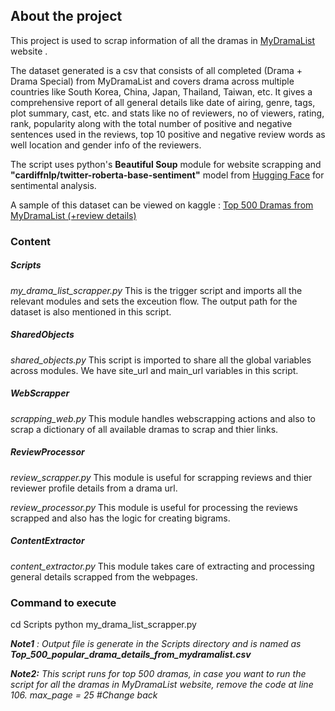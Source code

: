 ## About the project
This project is used to scrap information of all the dramas in [MyDramaList](https://mydramalist.com/) website . 

The dataset generated is a csv that consists of all completed (Drama + Drama Special) from MyDramaList and covers drama across multiple countries like South Korea, China, Japan, Thailand, Taiwan, etc. It gives a comprehensive report of all general details like date of airing, genre, tags, plot summary, cast, etc. and stats like no of reviewers, no of viewers, rating, rank, popularity along with the total number of positive and negative sentences used in the reviews, top 10 positive and negative review words as well location and gender info of the reviewers.

The script uses python's **Beautiful Soup** module for website scrapping and **"cardiffnlp/twitter-roberta-base-sentiment"** model from [Hugging Face](https://huggingface.co/) for sentimental analysis.


A sample of this dataset can be viewed on kaggle : [Top 500 Dramas from MyDramaList (+review details)](https://www.kaggle.com/datasets/anittasaju/top-500-dramas-from-mydramalist-reviewer-detail)


### Content

##### Scripts
*my_drama_list_scrapper.py*
This is the trigger script and imports all the relevant modules and sets the exceution flow. The output path for the dataset is also mentioned in this script.

##### SharedObjects
*shared_objects.py*
This script is imported to share all the global variables across modules. We have site_url and main_url variables in this script.

##### WebScrapper
*scrapping_web.py*
This module handles webscrapping actions and also to scrap a dictionary of all available dramas to scrap and thier links.  

##### ReviewProcessor
*review_scrapper.py*
This module is useful for scrapping reviews and thier reviewer profile details from a drama url.

*review_processor.py*
This module is useful for processing the reviews scrapped and also has the logic for creating bigrams.

##### ContentExtractor
*content_extractor.py*
This module takes care of extracting and processing general details scrapped from the webpages.


### Command to execute
cd Scripts
python my_drama_list_scrapper.py

***Note1** :
Output file is generate in the Scripts directory and is named as **Top_500_popular_drama_details_from_mydramalist.csv***

***Note2:**
This script runs for top 500 dramas, in case you want to run the script for all the dramas in MyDramaList website, remove the code at line 106.
max_page = 25 #Change back*
